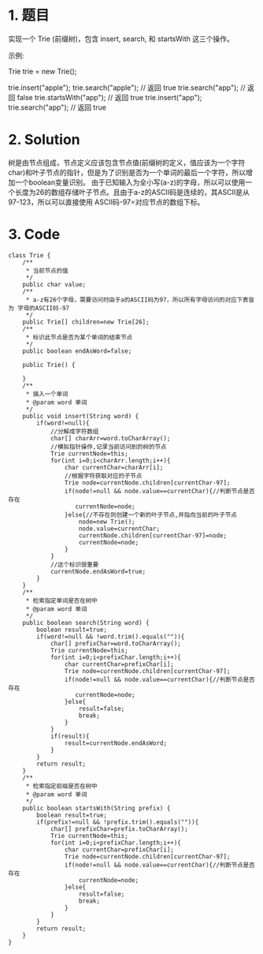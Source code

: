 # 1. 题目
实现一个 Trie (前缀树)，包含 insert, search, 和 startsWith 这三个操作。

示例:

Trie trie = new Trie();

trie.insert("apple");
trie.search("apple");   // 返回 true
trie.search("app");     // 返回 false
trie.startsWith("app"); // 返回 true
trie.insert("app");   
trie.search("app");     // 返回 true
# 2. Solution
树是由节点组成，节点定义应该包含节点值(前缀树的定义，值应该为一个字符char)和叶子节点的指针，但是为了识别是否为一个单词的最后一个字符，所以增加一个boolean变量识别。
由于已知输入为全小写(a-z)的字母，所以可以使用一个长度为26的数组存储叶子节点。且由于a-z的ASCII码是连续的，其ASCII是从97-123，所以可以直接使用 ASCII码-97=对应节点的数组下标。
# 3. Code
```
class Trie {
    /**
     * 当前节点的值
     */
    public char value;
    /**
     * a-z有26个字母，需要访问时由于a的ASCII码为97，所以所有字母访问的对应下表皆为 字母的ASCII码-97
     */
    public Trie[] children=new Trie[26];
    /**
     * 标识此节点是否为某个单词的结束节点
     */
    public boolean endAsWord=false;
    
    public Trie() {
        
    }
    /**
     * 插入一个单词
     * @param word 单词
     */
    public void insert(String word) {
        if(word!=null){
            //分解成字符数组
            char[] charArr=word.toCharArray();
            //模拟指针操作,记录当前访问到的树的节点
            Trie currentNode=this;
            for(int i=0;i<charArr.length;i++){
                char currentChar=charArr[i];
                //根据字符获取对应的子节点
                Trie node=currentNode.children[currentChar-97];
                if(node!=null && node.value==currentChar){//判断节点是否存在
                   currentNode=node;
                }else{//不存在则创建一个新的叶子节点,并指向当前的叶子节点
                    node=new Trie();
                    node.value=currentChar;
                    currentNode.children[currentChar-97]=node;
                    currentNode=node;
                }
            }
            //这个标识很重要
            currentNode.endAsWord=true;
        }
    }
    /**
     * 检索指定单词是否在树中
     * @param word 单词
     */
    public boolean search(String word) {
        boolean result=true;
        if(word!=null && !word.trim().equals("")){
            char[] prefixChar=word.toCharArray();
            Trie currentNode=this;
            for(int i=0;i<prefixChar.length;i++){
                char currentChar=prefixChar[i];
                Trie node=currentNode.children[currentChar-97];
                if(node!=null && node.value==currentChar){//判断节点是否存在
                   currentNode=node;
                }else{
                    result=false;
                    break;
                }
            }
            if(result){
                result=currentNode.endAsWord;
            }
        }
        return result;
    }
    /**
     * 检索指定前缀是否在树中
     * @param word 单词
     */
    public boolean startsWith(String prefix) {
        boolean result=true;
        if(prefix!=null && !prefix.trim().equals("")){
            char[] prefixChar=prefix.toCharArray();
            Trie currentNode=this;
            for(int i=0;i<prefixChar.length;i++){
                char currentChar=prefixChar[i];
                Trie node=currentNode.children[currentChar-97];
                if(node!=null && node.value==currentChar){//判断节点是否存在
                    currentNode=node;
                }else{
                    result=false;
                    break;
                }
            }
        }
        return result;
    }
}

```